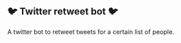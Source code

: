 ## :bird: Twitter retweet bot :bird:

A twitter bot to retweet tweets for a certain list of people.
